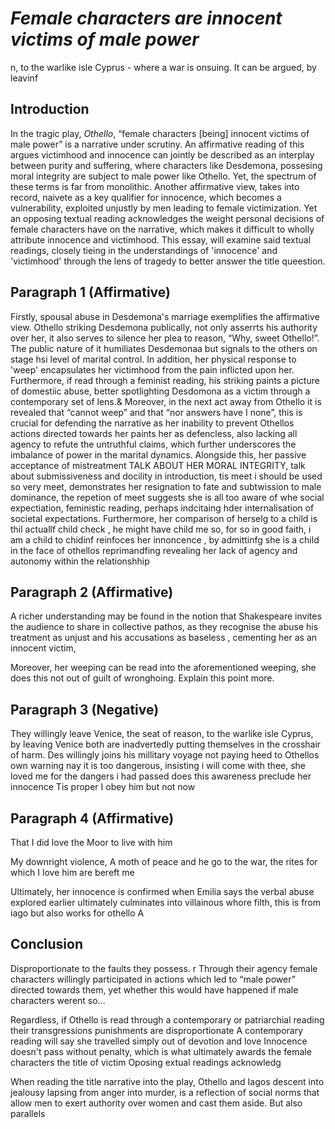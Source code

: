# _Female characters are innocent victims of male power_
n, to the warlike isle Cyprus - where a war is onsuing. It can be argued, by leavinf

## Introduction

In the tragic play, _Othello_, &ldquo;female characters [being] innocent victims of male power&rdquo; is a narrative under scrutiny. An affirmative reading of this argues victimhood and innocence can jointly be described as an interplay between purity and suffering, where characters like Desdemona, possesing moral integrity are subject to male power like Othello. Yet, the spectrum of these terms is far from monolithic. Another affirmative view, takes into record, naivete as a key qualifier for innocence, which becomes a vulnerability, exploited unjustly by men leading to female victimization. Yet an opposing textual reading acknowledges the weight personal decisions of female characters have on the narrative, which makes it difficult to wholly attribute innocence and victimhood. This essay, will examine said textual readings, closely tieing in the understandings of &apos;innocence&apos; and &apos;victimhood&apos; through the lens of tragedy to better answer the title queestion.

## Paragraph 1 (Affirmative)

Firstly, spousal abuse in Desdemona's marriage exemplifies the affirmative view. Othello striking Desdemona publically, not only asserrts his authority over her, it also serves to silence her plea to reason, &ldquo;Why, sweet Othello!&rdquo;. The public nature of it humiliates Desdemonaa but signals to the others on stage hsi level of marital control. In addition, her physical response to &apos;weep&apos; encapsulates her victimhood from the pain inflicted upon her. Furthermore, if read through a feminist reading, his striking paints a picture of domestiic abuse, better spotlighting Desdomona as a victim through a contemporary set of lens.& 
Moreover, in the next act away from Othello it is revealed that &ldquo;cannot weep&rdquo; and that &ldquo;nor answers have I none&rdquo;, this is crucial for defending the narrative as her inability to prevent Othellos actions directed towards her paints her as defencless, also lacking all agency to refute the untruthful claims, which further underscores the imbalance of power in the marital dynamics. Alongside this, her passive acceptance of mistreatment TALK ABOUT HER MORAL INTEGRITY, talk about submissiveness and docility in introduction, tis meet i should be used so very meet, demonstrates her resignation to fate and subtwission to male dominance, the repetion of meet suggests she is all too aware of whe social expectiation, feministic reading, perhaps indcitaing hder internalisation of societal expectations. Furthermore, her comparison of herselg to a child is thil actuallf child check , he might have child me so, for so in good faith, i am a child to chidinf reinfoces her innoncence , by admittinfg she is a child in the face of othellos reprimandfing revealing her lack of agency and autonomy within the relationshhip

## Paragraph 2 (Affirmative)

A richer understanding may be found in the notion that Shakespeare invites the audience to share in collective pathos, as they recognise the abuse his treatment  as unjust and his accusations as baseless , cementing her as an innocent victim, 

Moreover, her weeping can be read into the aforementioned weeping, she does this not out of guilt of wronghoing. Explain this point more.

## Paragraph 3 (Negative)

They willingly leave Venice, the seat of reason, to the warlike isle Cyprus, by leaving Venice both are inadvertedly putting themselves in the crosshair of harm.
Des willingly joins his millitary voyage not paying heed to Othellos own warning nay it is too dangerous, insisting i will come with thee, she loved me for the dangers i had passed
does this awareness preclude her innocence Tis proper I obey him but not now

## Paragraph 4 (Affirmative)

That I did love the Moor to live with him

My downright violence, A moth of peace and he go to the war, the rites for which I love him are bereft me

Ultimately, her innocence is confirmed when Emilia says 
the verbal abuse explored earlier ultimately culminates into villainous whore filth, this is from iago but also works for othello
A

## Conclusion

Disproportionate to the faults they possess.
r
Through their agency female characters willingly participated in actions which led to &ldquo;male power&rdquo; directed towards them, yet whether this would have happened if male characters werent so...

Regardless, if Othello is read through a contemporary or patriarchial reading their transgressions punishments are disproportionate
A contemporary reading will say she travelled simply out of devotion and love
Innocence doesn't pass without penalty, which is what ultimately awards the female characters the title of victim
Oposing extual readings acknowledg 



When reading the title narrative into the play, Othello and Iagos descent into jealousy lapsing from anger into murder, is a reflection of social norms that allow men to exert authority over women and cast them aside. But also parallels
